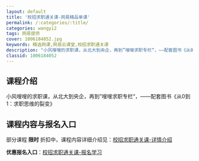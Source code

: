 ```yaml
---
layout: default
title: '校招求职通关课-网易精品单课'
permalink: /:categories/:title/
categories: wangyi2
tags: 网易提供
cover: 1006184052.jpg
keywords: 精选网课,网易云课堂,校招求职通关课
description: "小风嗖嗖的求职课，从北大到央企，再到”嗖嗖求职专栏“，——配套图书《从0到1：求职思维的裂变》校招求职通关课"
classid: 1006184052
---
```


## 课程介绍

小风嗖嗖的求职课，从北大到央企，再到”嗖嗖求职专栏“，——配套图书《从0到1：求职思维的裂变》

## 课程内容与报名入口

部分课程 **限时** 折扣中，课程内容详细介绍见：[校招求职通关课-详情介绍](https://study.163.com/course/introduction/1006184052.htm?share=1&shareId=1025206652&utm_campaign=share&utm_medium=iphoneShare&utm_source=&utm_u=1025206652)

**优惠报名入口**：[校招求职通关课-报名学习](https://study.163.com/course/introduction/1006184052.htm?share=1&shareId=1025206652&utm_campaign=share&utm_medium=iphoneShare&utm_source=&utm_u=1025206652)

